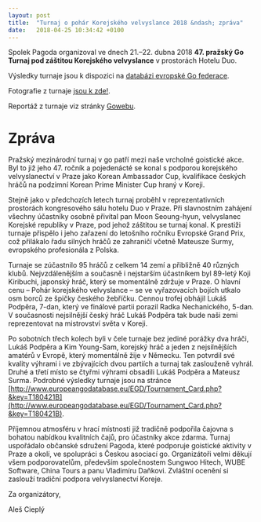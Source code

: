 ```yaml
---
layout: post
title:  "Turnaj o pohár Korejského velvyslance 2018 &ndash; zpráva"
date:   2018-04-25 10:34:42 +0100
---
```


Spolek Pagoda organizoval ve dnech 21.–22. dubna 2018 **47. pražský Go Turnaj pod záštitou Korejského velvyslance** 
v prostorách Hotelu Duo.

Výsledky turnaje jsou k dispozici na [databázi evropské Go federace](http://www.europeangodatabase.eu/EGD/Tournament_Card.php?&key=T180421B).

Fotografie z turnaje [jsou k zde!]( https://photos.google.com/share/AF1QipO4ialXqanAyY8rXJhfERcnvKecVCS7eYmGVIdNtW00s8rQBU_IVTlky3W-fH4aZA?key=ekRLbUoyVUV3RFdCTzc0anNkTkpXTTF2S0hjZXpR ).

Reportáž z turnaje viz stránky [Gowebu](http://goweb.cz/2018/praha-korean-ambassador-cup-2018/).

# Zpráva

Pražský mezinárodní turnaj v go patří mezi naše vrcholné goistické akce. Byl to již jeho 47. ročník a pojedenácté se konal s podporou korejského velvyslanectví v Praze jako Korean Ambassador Cup, kvalifikace českých hráčů na podzimní Korean Prime Minister Cup hraný v Koreji. 

Stejně jako v předchozích letech turnaj proběhl v reprezentativních prostorách kongresového sálu hotelu Duo v Praze. Při slavnostním zahájení všechny účastníky  osobně přivítal pan Moon Seoung-hyun, velvyslanec Korejské republiky v Praze, pod jehož záštitou se turnaj konal. K prestiži turnaje přispělo i jeho zařazení do letošního ročníku Evropské Grand Prix, což přilákalo řadu silných hráčů ze zahraničí včetně  Mateusze Surmy, evropského profesionála z Polska. 

Turnaje se zúčastnilo 95 hráčů z celkem 14 zemí a přibližně 40 různých klubů. Nejvzdálenějším a současně i nejstarším účastníkem byl 89-letý Koji Kiribuchi, japonský hráč, který se momentálně zdržuje v Praze. O hlavní cenu – Pohár korejského velvyslance – se ve vyřazovacích bojích utkalo osm borců ze špičky českého žebříčku. Cennou trofej obhájil Lukáš Podpěra, 7-dan, který ve finálové partii porazil Radka Nechanického, 5-dan. V současnosti nejsilnější český hráč Lukáš Podpěra tak bude naši zemi reprezentovat na mistrovství světa v Koreji. 

Po sobotních třech kolech byli v čele turnaje bez jediné porážky dva hráči, Lukáš Podpěra a Kim Young-Sam, korejský hráč a jeden z nejsilnějších amatérů v Evropě, který momentálně žije v Německu. Ten potvrdil své kvality výhrami i ve zbývajících dvou partiích a turnaj tak zaslouženě vyhrál. Druhé a třetí místo se čtyřmi výhrami obsadili Lukáš Podpěra a Mateusz Surma. Podrobné výsledky turnaje jsou na stránce [http://www.europeangodatabase.eu/EGD/Tournament_Card.php?&key=T180421B](http://www.europeangodatabase.eu/EGD/Tournament_Card.php?&key=T180421B).

Příjemnou atmosféru v hrací místnosti již tradičně podpořila čajovna s bohatou nabídkou kvalitních čajů, pro účastníky akce zdarma. Turnaj uspořádalo občanské sdružení Pagoda, které podporuje goistické aktivity v Praze a okolí, ve spolupráci s Českou asociací go. Organizátoři velmi děkují všem podporovatelům, především společnostem Sungwoo Hitech, WUBE Software, China Tours a panu Vladimíru Daňkovi. Zvláštní ocenění si zaslouží tradiční podpora velvyslanectví Koreje.

Za organizátory,

Aleš Cieplý
